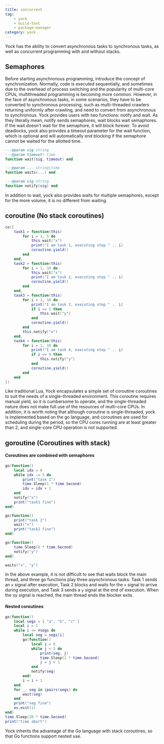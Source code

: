 ```yaml
---
title: concurrent
tag:
    - yock
    - build-tool
    - package-manager
category: yock
---
```


Yock has the ability to convert asynchronous tasks to synchronous tasks, as well as concurrent programming with and without stacks.

## Semaphores

Before starting asynchronous programming, introduce the concept of synchronization. Normally, code is executed sequentially, and sometimes due to the overhead of process switching and the popularity of multi-core CPUs, multithreaded programming is becoming more common. However, in the face of asynchronous tasks, in some scenarios, they have to be converted to synchronous processing, such as multi-threaded crawlers returning uniformly after crawling, and need to convert from asynchronous to synchronous. Yock provides users with two functions: notify and wait. As they literally mean, notify sends semaphores, wait blocks wait semaphores. If the wait doesn't wait for the semaphore, it will block forever. To avoid deadlocks, yock also provides a timeout parameter for the wait function, which is optional and will automatically end blocking if the semaphore cannot be waited for the allotted time.

```lua
---@param sig string
---@param timeout? time
function wait(sig, timeout) end

---@param ... string|time
function waits(...) end

---@param sig string
function notify(sig) end
```
In addition to wait, yock also provides waits for multiple semaphores, except for the more volume, it is no different from waiting.

## coroutine (No stack coroutines)

```lua
co({
    task1 = function(this)
        for i = 1, 5 do
            this.wait("x")
            print("I am task 1, executing step " .. i)
            coroutine.yield()
        end
    end,
    task2 = function(this)
        for i = 1, 10 do
            this.wait("x")
            print("I am task 2, executing step " .. i)
            coroutine.yield()
        end
    end,
    task3 = function(this)
        for i = 1, 10 do
            print("I am task 3, executing step " .. i)
            if i == 5 then
                this.wait("y")
            end
            coroutine.yield()
        end
        this.notify("x")
    end,
    task4 = function(this)
        for i = 1, 10 do
            print("I am task 4, executing step " .. i)
            if i == 9 then
                this.notify("y")
            end
            coroutine.yield()
        end
    end
})
```
Like traditional Lua, Yock encapsulates a simple set of coroutine coroutines to suit the needs of a single-threaded environment. This coroutine requires manual yield, so it is cumbersome to operate, and the single-threaded nature does not make full use of the resources of multi-core CPUs. In addition, it is worth noting that although coroutine is single-threaded, yock is implemented based on the go language, and coroutines are used for scheduling during the period, so the CPU cores running are at least greater than 2, and single-core CPU operation is not supported.

## goroutine (Coroutines with stack)

#### Coroutines are combined with semaphores
```lua
go(function()
    local idx = 0
    while idx ~= 5 do
        print("task 1")
        time.Sleep(1 * time.Second)
        idx = idx + 1
    end
    notify("x")
    print("task1 fine")
end)

go(function()
    print("task 2")
    wait("x")
    print("task2 fine")
end)

go(function()
    time.Sleep(8 * time.Second)
    notify("y")
end)

waits("x", "y")
```
In the above example, it is not difficult to see that waits block the main thread, and three go functions play three asynchronous tasks. Task 1 sends an `x` signal after execution, Task 2 blocks and waits for the `x` signal to arrive during execution, and Task 3 sends a `y` signal at the end of execution. When the xy signal is reached, the main thread ends the blocker exits.

#### Nested coroutines
```lua
go(function()
    local segs = { "a", "b", "c" }
    local i = 1
    while i <= #segs do
        local seg = segs[i]
        go(function()
            local j = 0
            while j < 5 do
                print(seg, j)
                time.Sleep(1 * time.Second)
                j = j + 1
            end
            notify(seg)
        end)
        i = i + 1
    end
    for _, seg in ipairs(segs) do
        wait(seg)
    end
    print("seg fine")
    os.exit(1)
end)
time.Sleep(20 * time.Second)
print("time abort")
```
Yock inherits the advantage of the Go language with stack coroutines, so that Go functions support nested use.